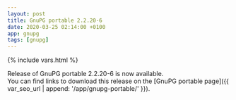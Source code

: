 ```yaml
---
layout: post
title: GnuPG portable 2.2.20-6
date: 2020-03-25 02:14:00 +0100
app: gnupg
tags: [gnupg]
---
```

{% include vars.html %}

Release of GnuPG portable 2.2.20-6 is now available.<br />
You can find links to download this release on the [GnuPG portable page]({{ var_seo_url | append: '/app/gnupg-portable/' }}).